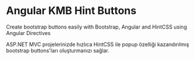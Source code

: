 # Angular KMB Hint Buttons
Create bootstrap buttons  easily with Bootstrap, Angular and HintCSS using Angular Directives

ASP.NET MVC projelerinizde hızlıca HintCSS ile popup özelliği kazandırılmış bootstrap buttons'ları oluşturmanızı sağlar. 
